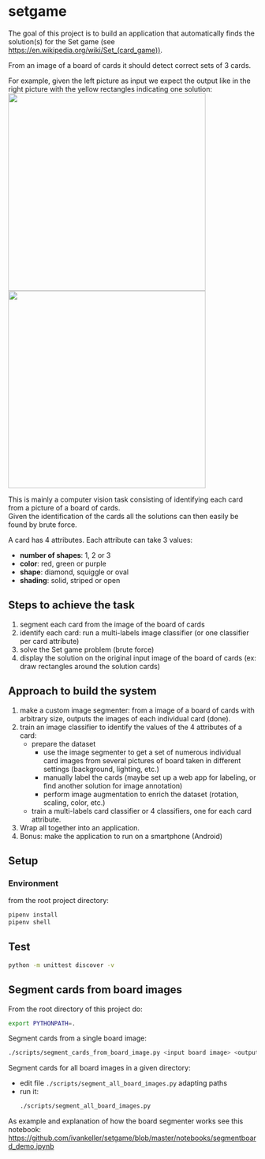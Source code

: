 # setgame
The goal of this project is to build an application that automatically finds the solution(s) for the Set game (see https://en.wikipedia.org/wiki/Set_(card_game)).  

From an image of a board of cards it should detect correct sets of 3 cards.

For example, given the left picture as input we expect the output like in the right picture with the yellow rectangles indicating one solution:  
<img src="https://user-images.githubusercontent.com/8144090/98802392-8d633600-2413-11eb-96a3-14331dae4dd6.jpg" width=400> 
<img src="https://user-images.githubusercontent.com/8144090/98802503-b5529980-2413-11eb-887b-626108971137.jpg" width=400>

This is mainly a computer vision task consisting of identifying each card from a picture of a board of cards.  
Given the identification of the cards all the solutions can then easily be found by brute force.  

A card has 4 attributes. Each attribute can take 3 values:
- **number of shapes**: 1, 2 or 3
- **color**: red, green or purple
- **shape**: diamond, squiggle or oval
- **shading**: solid, striped or open

## Steps to achieve the task
1. segment each card from the image of the board of cards
2. identify each card: run a multi-labels image classifier (or one classifier per card attribute)
3. solve the Set game problem (brute force)
4. display the solution on the original input image of the board of cards (ex: draw rectangles around the solution cards)

## Approach to build the system
1. make a custom image segmenter: from a image of a board of cards with arbitrary size, outputs the images of each individual card (done).
2. train an image classifier to identify the values of the 4 attributes of a card:
    * prepare the dataset
        * use the image segmenter to get a set of numerous individual card images from several pictures of board taken in different settings (background, lighting, etc.)
        * manually label the cards (maybe set up a web app for labeling, or find another solution for image annotation)
        * perform image augmentation to enrich the dataset (rotation, scaling, color, etc.)
    * train a multi-labels card classifier or 4 classifiers, one for each card attribute.
3. Wrap all together into an application.
4. Bonus: make the application to run on a smartphone (Android)

## Setup

### Environment
from the root project directory:
```bash
pipenv install
pipenv shell
```

## Test 
```bash
python -m unittest discover -v
```

## Segment cards from board images  
From the root directory of this project do:
```bash
export PYTHONPATH=.
```
Segment cards from a single board image:
```bash
./scripts/segment_cards_from_board_image.py <input board image> <output directory>
```
Segment cards for all board images in a given directory:  
- edit file `./scripts/segment_all_board_images.py` adapting paths
- run it:
    ```bash
    ./scripts/segment_all_board_images.py
    ```
    
As example and explanation of how the board segmenter works see this notebook: https://github.com/ivankeller/setgame/blob/master/notebooks/segmentboard_demo.ipynb



